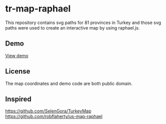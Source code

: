 # tr-map-raphael

This repository contains svg paths for 81 provinces in Turkey and those svg paths were used to create an interactive map by using raphael.js.

## Demo
[View demo](http://byilmazturk.github.io/tr-map-raphael/demo/)

## License

The map coordinates and demo code are both public domain.

## Inspired

https://github.com/SelenGora/TurkeyMap <br />
https://github.com/robflaherty/us-map-raphael
